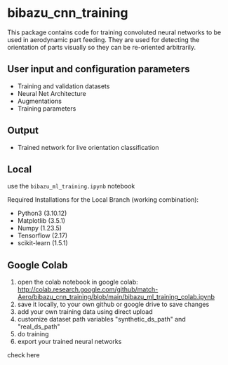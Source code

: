 # bibazu_cnn_training

This package contains code for training convoluted neural networks to be used in aerodynamic part feeding. They are used for detecting the orientation of parts visually so they can be re-oriented arbitrarily.

## User input and configuration parameters
+ Training and validation datasets
+ Neural Net Architecture
+ Augmentations
+ Training parameters

## Output
+ Trained network for live orientation classification

## Local
use the `bibazu_ml_training.ipynb` notebook

Required Installations for the Local Branch (working combination):
+ Python3 (3.10.12)
+ Matplotlib (3.5.1)
+ Numpy (1.23.5)
+ Tensorflow (2.17)
+ scikit-learn (1.5.1)

## Google Colab
1. open the colab notebook in google colab: http://colab.research.google.com/github/match-Aero/bibazu_cnn_training/blob/main/bibazu_ml_training_colab.ipynb
2. save it locally, to your own github or google drive to save changes
3. add your own training data using direct upload
4. customize dataset path variables "synthetic_ds_path" and "real_ds_path"
5. do training
6. export your trained neural networks

check here
